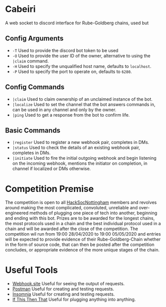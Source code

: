 # Cabeiri
A web socket to discord interface for Rube-Goldberg chains, used but 

## Config Arguments
- `-T`
  Used to provide the discord bot token to be used
- `-O`
  Used to provide the user ID of the owner, alternative to using the `|claim` command.
- `-H`
  Used to specify the unqualified host name, defaults to `localhost`. 
- `-P`
  Used to specify the port to operate on, defaults to `6280`.

## Config Commands
- `|claim`
  Used to claim ownership of an unclaimed instance of the bot. 
- `|localize`
  Used to set the channel that the bot answers commands in, can be used in any channel and only by the owner.
- `|ping`
  Used to get a response from the bot to confirm life.
## Basic Commands
- `|register`
  Used to register a new webhook pair, completes in DMs.
- `|status`
  Used to check the details of an existing webhook pair, completes in DMs.
- `|initiate`
  Used to fire the initial outgoing webhook and begin listening on the incoming webhook, mentions the initiator on completion, in channel if localized or DMs otherwise. 

# Competition Premise
  The competition is open to all [HackSocNottingham](https://github.com/HackSocNotts) members and revolves around making the most complicated, convoluted, unreliable and over-engineered methods of plugging one piece of tech into another, beginning and ending with this bot. 
  Prizes are to be awarded for the longest chains, the most protocols used in a chain and the best individual protocol used in a chain and will be awarded after the close of the competition.
  The competition wil run from 19:00 28/04/2020 to 19:00 05/05/2020 and entries will be expected to provide evidence of their Rube-Goldberg-Chain whether in the form of source code, that can then be posted after the competition concludes, or appropriate evidence of the more unique stages of the chain. 

# Useful Tools
- [Webhook.site](https://webhook.site/)
  Useful for seeing the output of requests.
- [Postman](https://www.postman.com/)
  Useful for creating and testing requests.
- [Insomnia](https://insomnia.rest/)
  Useful for creating and testing requests.
- [If This Then That](https://ifttt.com/)
  Useful for plugging anything into anything.
